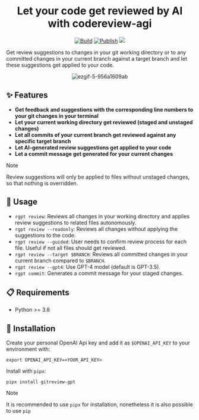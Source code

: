 <div align="center">

# Let your code get reviewed by AI with codereview-agi

[![Build](https://github.com/fynnfluegge/gitreview-gpt/actions/workflows/build.yml/badge.svg?branch=main)](https://github.com/fynnfluegge/gitreview-gpt/actions/workflows/build.yml)
[![Publish](https://github.com/fynnfluegge/gitreview-gpt/actions/workflows/publish.yml/badge.svg?branch=main)](https://github.com/fynnfluegge/gitreview-gpt/actions/workflows/publish.yml)
<a href="https://github.com/fynnfluegge/rocketnotes/blob/main/LICENSE">
  <img src="https://img.shields.io/badge/License-MIT-green.svg"/>
</a>
  
</div>

Get review suggestions to changes in your git working directory or to any committed changes in your current branch against a target branch and let these suggestions get applied to your code. 

<div align="center">
  
![ezgif-5-956a1609ab](https://github.com/fynnfluegge/gitreview-gpt/assets/16321871/ce68fb34-2748-4929-aaaa-b2a1271301a5)

</div>

## ✨ Features

- **Get feedback and suggestions with the corresponding line numbers to your git changes in your terminal**
- **Let your current working directory get reviewed (staged and unstaged changes)**
- **Let all commits of your current branch get reviewed against any specific target branch**
- **Let AI-generated review suggestions get applied to your code**
- **Let a commit message get generated for your current changes**

> [!NOTE]
> Review suggestions will only be applied to files without unstaged changes, so that nothing is overridden.

## 🚀 Usage

- `rgpt review`: Reviews all changes in your working directory and applies review suggestions to related files autonomously.
- `rgpt review --readonly`: Reviews all changes without applying the suggestions to the code.
- `rgpt review --guided`: User needs to confirm review process for each file. Useful if not all files should get reviewed.
- `rgpt review --target $BRANCH`: Reviews all committed changes in your current branch compared to `$BRANCH`.
- `rgpt review --gpt4`: Use GPT-4 model (default is GPT-3.5).
- `rgpt commit`: Generates a commit message for your staged changes.

## 📋 Requirements

- Python >= 3.8

## 🔧 Installation

Create your personal OpenAI Api key and add it as `$OPENAI_API_KEY` to your environment with:

```
export OPENAI_API_KEY=<YOUR_API_KEY>
```

Install with `pipx`:

```
pipx install gitreview-gpt
```

> [!NOTE]
> It is recommended to use `pipx` for installation, nonetheless it is also possible to use `pip`
